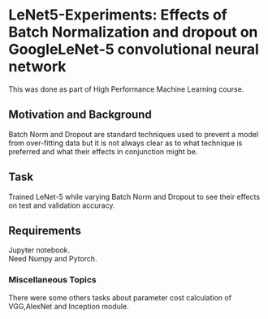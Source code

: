 # LeNet5-Experiments: Effects of Batch Normalization and dropout on GoogleLeNet-5 convolutional neural network

This was done as part of High Performance Machine Learning course.<br>

## Motivation and Background
Batch Norm and Dropout are standard techniques used to prevent a model from over-fitting data but it is not always clear as to what technique is preferred and  what their effects in conjunction might be.<br>

## Task
Trained LeNet-5 while varying Batch Norm and Dropout to see their effects on test and validation accuracy.

## Requirements

Jupyter notebook. <br>
Need Numpy and Pytorch.


### Miscellaneous Topics
There were some others tasks about parameter cost calculation of VGG,AlexNet and Inception module.


